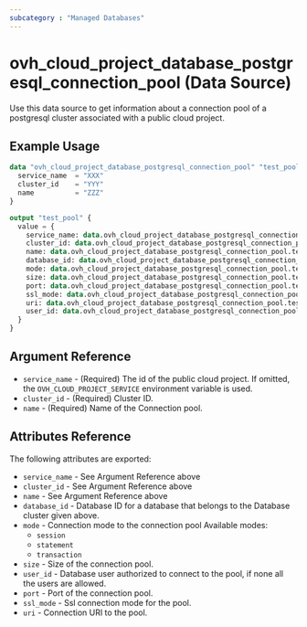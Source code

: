 ```yaml
---
subcategory : "Managed Databases"
---
```


# ovh_cloud_project_database_postgresql_connection_pool (Data Source)

Use this data source to get information about a connection pool of a postgresql cluster associated with a public cloud project.

## Example Usage

```terraform
data "ovh_cloud_project_database_postgresql_connection_pool" "test_pool" {
  service_name  = "XXX"
  cluster_id    = "YYY"
  name          = "ZZZ"
}

output "test_pool" {
  value = {
    service_name: data.ovh_cloud_project_database_postgresql_connection_pool.test_pool.service_name
    cluster_id: data.ovh_cloud_project_database_postgresql_connection_pool.test_pool.cluster_id
    name: data.ovh_cloud_project_database_postgresql_connection_pool.test_pool.name
    database_id: data.ovh_cloud_project_database_postgresql_connection_pool.test_pool.database_id
    mode: data.ovh_cloud_project_database_postgresql_connection_pool.test_pool.mode
    size: data.ovh_cloud_project_database_postgresql_connection_pool.test_pool.size
    port: data.ovh_cloud_project_database_postgresql_connection_pool.test_pool.port
    ssl_mode: data.ovh_cloud_project_database_postgresql_connection_pool.test_pool.ssl_mode
    uri: data.ovh_cloud_project_database_postgresql_connection_pool.test_pool.uri
    user_id: data.ovh_cloud_project_database_postgresql_connection_pool.test_pool.user_id
  }
}
```

## Argument Reference

* `service_name` - (Required) The id of the public cloud project. If omitted, the `OVH_CLOUD_PROJECT_SERVICE` environment variable is used.
* `cluster_id` - (Required) Cluster ID.
* `name` - (Required) Name of the Connection pool.

## Attributes Reference

The following attributes are exported:

* `service_name` - See Argument Reference above
* `cluster_id` - See Argument Reference above
* `name` - See Argument Reference above
* `database_id` - Database ID for a database that belongs to the Database cluster given above.
* `mode` - Connection mode to the connection pool Available modes:
  * `session`
  * `statement`
  * `transaction`
* `size` - Size of the connection pool.
* `user_id` - Database user authorized to connect to the pool, if none all the users are allowed.
* `port` - Port of the connection pool.
* `ssl_mode` - Ssl connection mode for the pool.
* `uri` - Connection URI to the pool.
